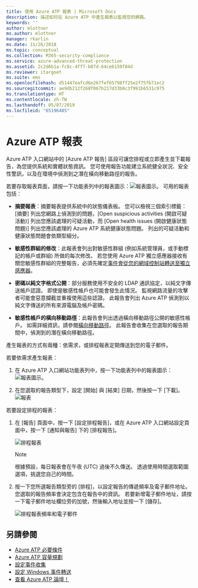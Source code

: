 ```yaml
---
title: 使用 Azure ATP 報表 | Microsoft Docs
description: 描述如何在 Azure ATP 中產生報表以監視您的網路。
keywords: ''
author: mlottner
ms.author: mlottner
manager: rkarlin
ms.date: 11/26/2018
ms.topic: conceptual
ms.collection: M365-security-compliance
ms.service: azure-advanced-threat-protection
ms.assetid: 2c2d6b1a-fc8c-4ff7-b07d-64ce6159f84d
ms.reviewer: itargoet
ms.suite: ems
ms.openlocfilehash: d51447eafcd6e267fef65798ff25e2f75fb71ec2
ms.sourcegitcommit: ae9db212f268f067b217d33b0c3f991b6531c975
ms.translationtype: HT
ms.contentlocale: zh-TW
ms.lasthandoff: 05/07/2019
ms.locfileid: "65196485"
---
```

# <a name="azure-atp-reports"></a>Azure ATP 報表

Azure ATP 入口網站中的 [Azure ATP 報告] 區段可讓您排程或立即產生並下載報告，為您提供系統和實體狀態資訊。 您可使用報告功能建立系統健全狀況、安全性警訊，以及在環境中偵測到之潛在橫向移動路徑的報告。


若要存取報表頁面，請按一下功能表列中的報表圖示：![報表圖示](./media/atp-report-icon.png)。
可用的報表包括： 

- **摘要報表**：摘要報表提供系統中的狀態儀表板。 您可以檢視三個索引標籤：[摘要] 列出您網路上偵測到的問題，[Open suspicious activities (開啟可疑活動)] 列出您應該處理的可疑活動，而 [Open health issues (開啟健康狀態問題)] 列出您應該處理的 Azure ATP 系統健康狀態問題。 列出的可疑活動和健康狀態問題會依類型細分。 

- **敏感性群組的修改**：此報表會列出對敏感性群組 (例如系統管理員，或手動標記的帳戶或群組) 所做的每次修改。 若您使用 Azure ATP 獨立感應器接收有關您敏感性群組的完整報告，必須先確定[事件會從您的網域控制站轉送至獨立感應器](configure-event-forwarding.md)。 

- **密碼以純文字格式公開**：部分服務使用不安全的 LDAP 通訊協定，以純文字傳送帳戶認證。 即使是敏感性帳戶也可能會發生此情況。 監視網路流量的攻擊者可能會惡意攔截並重複使用這些認證。 此報告會列出 Azure ATP 偵測到以純文字傳送的所有來源電腦及帳戶密碼。 

- **敏感性帳戶的橫向移動路徑**：此報告會列出透過橫向移動路徑公開的敏感性帳戶。 如需詳細資訊，請參閱[橫向移動路徑](use-case-lateral-movement-path.md)。 此報告會收集在您選取的報告期間中，偵測到的潛在橫向移動路徑。 

產生報表的方式有兩種：依需求，或排程報表定期傳送到您的電子郵件。

若要依需求產生報表：

1. 在 Azure ATP 入口網站功能表列中，按一下功能表列中的報表圖示： ![報表圖示](./media/atp-report-icon.png)。

2. 在您選取的報告類型下，設定 [開始] 與 [結束] 日期，然後按一下 [下載]。 
 ![報表](./media/reports.png)

若要設定排程的報表：
 
1. 在 [報告] 頁面中，按一下 [設定排程報告]，或在 Azure ATP 入口網站設定頁面中，按一下 [通知與報告] 下的 [排程報告]。

   ![排程報表](./media/atp-sched-reports.png)
 
   > [!NOTE]
   > 根據預設，每日報表會在午夜 (UTC) 過後不久傳送。 透過使用時間選取範圍選項，挑選您自己的時間。 

2. 按一下您所選報告類型旁的 [排程]，以設定報告的傳遞頻率及電子郵件地址。 您選取的報告頻率會決定包含在報告中的資訊。 若要新增電子郵件地址，請按一下電子郵件地址欄位旁的加號，然後輸入地址並按一下 [儲存]。

   ![排程報表頻率和電子郵件](./media/sched-report1.png)


## <a name="see-also"></a>另請參閱
- [Azure ATP 必要條件](atp-prerequisites.md)
- [Azure ATP 容量規劃](atp-capacity-planning.md)
- [設定事件收集](configure-event-collection.md)
- [設定 Windows 事件轉送](configure-event-forwarding.md)
- [查看 Azure ATP 論壇！](https://aka.ms/azureatpcommunity)
